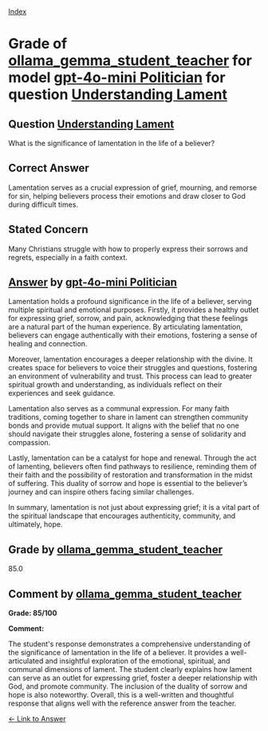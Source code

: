 
[Index](../../../../index.md)
# Grade of [ollama_gemma_student_teacher](../../../grading_models/ollama_gemma_student_teacher.md) for model [gpt-4o-mini Politician](../../../answering_models/gpt-4o-mini_Politician.md) for question [Understanding Lament](../../../questions/Understanding_Lament.md)

## Question [Understanding Lament](../../../questions/Understanding_Lament.md)
What is the significance of lamentation in the life of a believer?

## Correct Answer
Lamentation serves as a crucial expression of grief, mourning, and remorse for sin, helping believers process their emotions and draw closer to God during difficult times.

## Stated Concern
Many Christians struggle with how to properly express their sorrows and regrets, especially in a faith context.

## [Answer](../Understanding_Lament.md) by [gpt-4o-mini Politician](../../../answering_models/gpt-4o-mini_Politician.md)
Lamentation holds a profound significance in the life of a believer, serving multiple spiritual and emotional purposes. Firstly, it provides a healthy outlet for expressing grief, sorrow, and pain, acknowledging that these feelings are a natural part of the human experience. By articulating lamentation, believers can engage authentically with their emotions, fostering a sense of healing and connection.

Moreover, lamentation encourages a deeper relationship with the divine. It creates space for believers to voice their struggles and questions, fostering an environment of vulnerability and trust. This process can lead to greater spiritual growth and understanding, as individuals reflect on their experiences and seek guidance.

Lamentation also serves as a communal expression. For many faith traditions, coming together to share in lament can strengthen community bonds and provide mutual support. It aligns with the belief that no one should navigate their struggles alone, fostering a sense of solidarity and compassion.

Lastly, lamentation can be a catalyst for hope and renewal. Through the act of lamenting, believers often find pathways to resilience, reminding them of their faith and the possibility of restoration and transformation in the midst of suffering. This duality of sorrow and hope is essential to the believer’s journey and can inspire others facing similar challenges. 

In summary, lamentation is not just about expressing grief; it is a vital part of the spiritual landscape that encourages authenticity, community, and ultimately, hope.

## Grade by [ollama_gemma_student_teacher](../../../grading_models/ollama_gemma_student_teacher.md)
85.0

## Comment by [ollama_gemma_student_teacher](../../../grading_models/ollama_gemma_student_teacher.md)
**Grade: 85/100**

**Comment:**

The student's response demonstrates a comprehensive understanding of the significance of lamentation in the life of a believer. It provides a well-articulated and insightful exploration of the emotional, spiritual, and communal dimensions of lament. The student clearly explains how lament can serve as an outlet for expressing grief, foster a deeper relationship with God, and promote community. The inclusion of the duality of sorrow and hope is also noteworthy. Overall, this is a well-written and thoughtful response that aligns well with the reference answer from the teacher.

[&lt;- Link to Answer](../Understanding_Lament.md)
